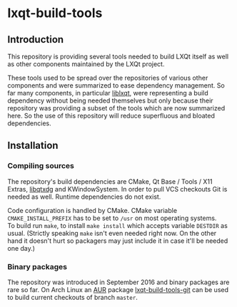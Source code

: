 # lxqt-build-tools

## Introduction

This repository is providing several tools needed to build LXQt itself as well as other components maintained by the LXQt project.   

These tools used to be spread over the repositories of various other components and were summarized to ease dependency management. So far many components, in particular [liblxqt](https://github.com/lxde/liblxqt), were representing a build dependency without being needed themselves but only because their repository was providing a subset of the tools which are now summarized here. So the use of this repository will reduce superfluous and bloated dependencies.   

## Installation

### Compiling sources

The repository's build dependencies are CMake, Qt Base / Tools / X11 Extras, [libqtxdg](https://github.com/lxde/libqtxdg) and KWindowSystem. In order to pull VCS checkouts Git is needed as well. Runtime dependencies do not exist.   

Code configuration is handled by CMake. CMake variable `CMAKE_INSTALL_PREFIX` has to be set to `/usr` on most operating systems.   
To build run `make`, to install `make install` which accepts variable `DESTDIR` as usual. (Strictly speaking `make` isn't even needed right now. On the other hand it doesn't hurt so packagers may just include it in case it'll be needed one day.)

### Binary packages

The repository was introduced in September 2016 and binary packages are rare so far. On Arch Linux an [AUR](https://aur.archlinux.org/) package [lxqt-build-tools-git](https://aur.archlinux.org/packages/lxqt-build-tools-git/) can be used to build current checkouts of branch `master`.

